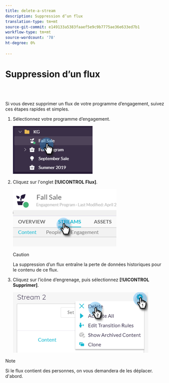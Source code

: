 ```yaml
---
title: delete-a-stream
description: Suppression d’un flux
translation-type: tm+mt
source-git-commit: e149133a5383faaef5e9c9b7775ae36e633ed7b1
workflow-type: tm+mt
source-wordcount: '78'
ht-degree: 0%

---
```



# Suppression d’un flux

<br> 

Si vous devez supprimer un flux de votre programme d’engagement, suivez ces étapes rapides et simples.

1. Sélectionnez votre programme d’engagement.

   ![Image un](/help/sky/assets/engagement-programs/delete-a-stream/delete-a-stream-1.png)

1. Cliquez sur l&#39;onglet **[!UICONTROL Flux]**.

   ![Image 2](/help/sky/assets/engagement-programs/delete-a-stream/delete-a-stream-2.png)

   >[!CAUTION]
   >
   >La suppression d’un flux entraîne la perte de données historiques pour
   >le contenu de ce flux.

1. Cliquez sur l’icône d’engrenage, puis sélectionnez **[!UICONTROL Supprimer]**.

   ![Image trois](/help/sky/assets/engagement-programs/delete-a-stream/delete-a-stream-3.png)

>[!NOTE]
>
>Si le flux contient des personnes, on vous demandera de les déplacer.
>d&#39;abord.
